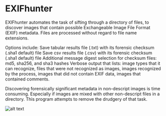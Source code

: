 # EXIFhunter
EXIFhunter automates the task of sifting through
a directory of files, to discover images that
contain possible Exchangeable Image File Format
(EXIF) metadata. Files are processed without
regard to file name extensions.

Options include:
Save tabular results file (.txt) with
its forensic checksum (.sha1 default) file
Save csv results file (.csv) with
its forensic checksum (.sha1 default) file
Additional message digest selection for
checksum files: md5, sha256, and sha3 hashes
Verbose output that lists:
image types that it can recognize,
files that were not recognized as images,
images recognized by the process,
images that did not contain EXIF data,
images that contained comments.

Discovering forensically significant metadata in
non-descript images is time consuming.
Especially if images are mixed with other
non-descript files in a directory.
This program attempts to remove
the drudgery of that task.

![alt text](screeshots/Eh_no-opt.png?raw=true "Basic output")
